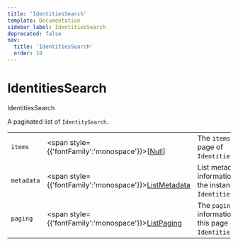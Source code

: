 ```yaml
---
title: 'IdentitiesSearch'
template: Documentation
sidebar_label: IdentitiesSearch
deprecated: false
nav:
  title: 'IdentitiesSearch'
  order: 10
---
```


# IdentitiesSearch

<div style={{'fontFamily':'monospace'}}><span style={{'fontSize':'1.5rem','fontWeight':500}}>IdentitiesSearch</span></div>



A paginated list of `IdentitySearch`.

| | | |
| -- | -- | -- |
| `items` | <span style={{'fontFamily':'monospace'}}>[<a href="/guardrails/docs/reference/graphql/scalar/Null">Null</a>]</span> | The `items` for this page of `IdentitiesSearch`. |
| `metadata` | <span style={{'fontFamily':'monospace'}}><a href="/guardrails/docs/reference/graphql/object/ListMetadata">ListMetadata</a></span> | List metadata information for the instance of `IdentitiesSearch`. |
| `paging` | <span style={{'fontFamily':'monospace'}}><a href="/guardrails/docs/reference/graphql/object/ListPaging">ListPaging</a></span> | The `paging` information for this page of `IdentitiesSearch`. |